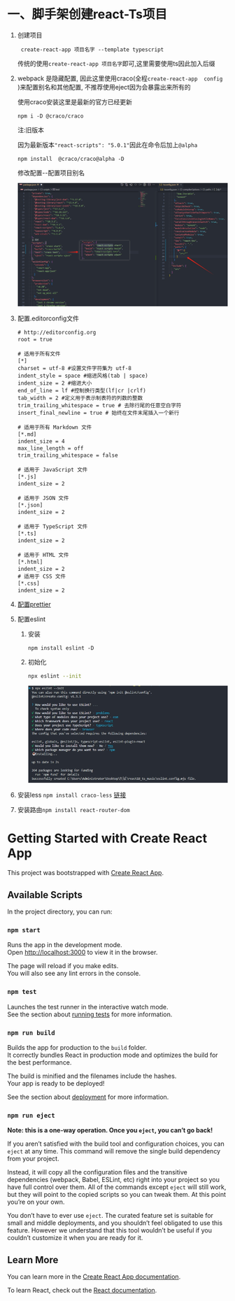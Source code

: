 

# 一、脚手架创建react-Ts项目

1. 创建项目

   ```shell
    create-react-app 项目名字 --template typescript
   ```

   传统的使用`create-react-app 项目名字`即可,这里需要使用ts因此加入后缀

2. webpack 是隐藏配置,   因此这里使用craco(全程`create-react-app  config `)来配置别名和其他配置,  不推荐使用eject因为会暴露出来所有的

   使用craco安装这里是最新的官方已经更新

   ```shell
   npm i -D @craco/craco
   ```

   注:旧版本

   因为最新版本`"react-scripts": "5.0.1"`因此在命令后加上`@alpha`

   ```shell
   npm install  @craco/craco@alpha -D
   ```

   修改配置--配置项目别名

   <img src="./img/1.png" style="zoom:50%;" />

3. 配置.editorconfig文件

   ```
   # http://editorconfig.org
   root = true
   
   # 适用于所有文件
   [*]
   charset = utf-8 #设置文件字符集为 utf-8
   indent_style = space #缩进风格(tab | space)
   indent_size = 2 #缩进大小
   end_of_line = lf #控制换行类型(lf|cr |crlf)
   tab_width = 2 #定义用于表示制表符的列数的整数
   trim_trailing_whitespace = true # 去除行尾的任意空白字符
   insert_final_newline = true # 始终在文件末尾插入一个新行
   
   # 适用于所有 Markdown 文件
   [*.md]
   indent_size = 4
   max_line_length = off
   trim_trailing_whitespace = false
   
   # 适用于 JavaScript 文件
   [*.js]
   indent_size = 2
   
   # 适用于 JSON 文件
   [*.json]
   indent_size = 2
   
   # 适用于 TypeScript 文件
   [*.ts]
   indent_size = 2
   
   # 适用于 HTML 文件
   [*.html]
   indent_size = 2
   # 适用于 CSS 文件
   [*.css]
   indent_size = 2
   
   ```

4. [配置prettier](https://github.com/Liu-linxi/vue3-ts-manage/blob/main/%E9%A1%B9%E7%9B%AE%E6%90%AD%E5%BB%BA%E8%A7%84%E8%8C%83.md)

5. 配置eslint

   1. 安装

      ```shell
      npm install eslint -D
      ```

   2. 初始化

      ```sh
      npx eslint --init
      ```

      <img src="./img/2.png" alt="image-20240814160308032" style="zoom: 80%;" />
   
6. 安装less  `npm install craco-less`   [链接](https://4x.ant.design/docs/react/use-with-create-react-app-cn)

7. 安装路由`npm install react-router-dom`

   




# Getting Started with Create React App

This project was bootstrapped with [Create React App](https://github.com/facebook/create-react-app).

## Available Scripts

In the project directory, you can run:

### `npm start`

Runs the app in the development mode.\
Open [http://localhost:3000](http://localhost:3000) to view it in the browser.

The page will reload if you make edits.\
You will also see any lint errors in the console.

### `npm test`

Launches the test runner in the interactive watch mode.\
See the section about [running tests](https://facebook.github.io/create-react-app/docs/running-tests) for more information.

### `npm run build`

Builds the app for production to the `build` folder.\
It correctly bundles React in production mode and optimizes the build for the best performance.

The build is minified and the filenames include the hashes.\
Your app is ready to be deployed!

See the section about [deployment](https://facebook.github.io/create-react-app/docs/deployment) for more information.

### `npm run eject`

**Note: this is a one-way operation. Once you `eject`, you can’t go back!**

If you aren’t satisfied with the build tool and configuration choices, you can `eject` at any time. This command will remove the single build dependency from your project.

Instead, it will copy all the configuration files and the transitive dependencies (webpack, Babel, ESLint, etc) right into your project so you have full control over them. All of the commands except `eject` will still work, but they will point to the copied scripts so you can tweak them. At this point you’re on your own.

You don’t have to ever use `eject`. The curated feature set is suitable for small and middle deployments, and you shouldn’t feel obligated to use this feature. However we understand that this tool wouldn’t be useful if you couldn’t customize it when you are ready for it.

## Learn More

You can learn more in the [Create React App documentation](https://facebook.github.io/create-react-app/docs/getting-started).

To learn React, check out the [React documentation](https://reactjs.org/).
